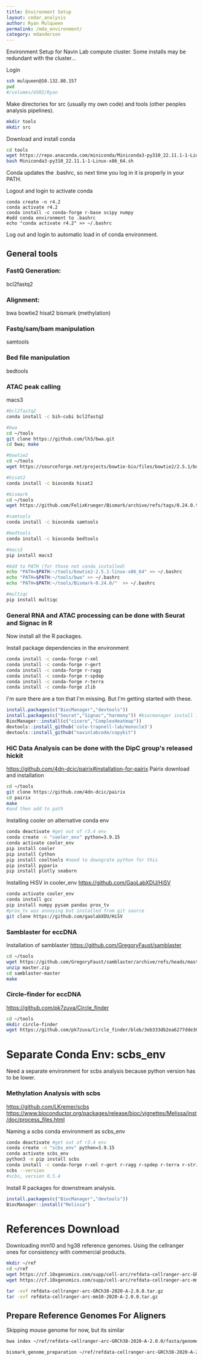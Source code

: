 ```yaml
---
title: Environment Setup
layout: cedar_analysis
author: Ryan Mulqueen
permalink: /mda_environment/
category: mdanderson
---
```


Environment Setup for Navin Lab compute cluster. Some installs may be redundant with the cluster...

Login
```bash
ssh mulqueen@10.132.80.157
pwd
#/volumes/USR2/Ryan
```
Make directories for src (usually my own code) and tools (other peoples analysis pipelines). 

```bash
mkdir tools
mkdir src
```

Download and install conda
```bash
cd tools
wget https://repo.anaconda.com/miniconda/Miniconda3-py310_22.11.1-1-Linux-x86_64.sh
bash Miniconda3-py310_22.11.1-1-Linux-x86_64.sh
```
Conda updates the .bashrc, so next time you log in it is properly in your PATH.

Logout and login to activate conda
```
conda create -n r4.2 
conda activate r4.2
conda install -c conda-forge r-base scipy numpy
#add conda environment to .bashrc
echo "conda activate r4.2" >> ~/.bashrc
```

Log out and login to automatic load in of conda environment.

## General tools
### FastQ Generation:
bcl2fastq2

### Alignment:
bwa
bowtie2
hisat2
bismark (methylation)

### Fastq/sam/bam manipulation
samtools

### Bed file manipulation
bedtools

### ATAC peak calling
macs3

```bash
#bcl2fastq2
conda install -c bih-cubi bcl2fastq2

#bwa
cd ~/tools
git clone https://github.com/lh3/bwa.git
cd bwa; make

#bowtie2
cd ~/tools
wget https://sourceforge.net/projects/bowtie-bio/files/bowtie2/2.5.1/bowtie2-2.5.1-linux-x86_64.zip

#hisat2
conda install -c bioconda hisat2

#bismark
cd ~/tools
wget https://github.com/FelixKrueger/Bismark/archive/refs/tags/0.24.0.tar.gz

#samtools
conda install -c bioconda samtools

#bedtools
conda install -c bioconda bedtools

#macs3
pip install macs3

#Add to PATH (for those not conda installed)
echo "PATH=$PATH:~/tools/bowtie2-2.5.1-linux-x86_64" >> ~/.bashrc
echo "PATH=$PATH:~/tools/bwa" >> ~/.bashrc
echo "PATH=$PATH:~/tools/Bismark-0.24.0/"  >> ~/.bashrc

#multiqc
pip install multiqc
```

### General RNA and ATAC processing can be done with Seurat and Signac in R

Now install all the R packages.

Install package dependencies in the environment
```bash
conda install -c conda-forge r-xml
conda install -c conda-forge r-gert
conda install -c conda-forge r-ragg
conda install -c conda-forge r-spdep
conda install -c conda-forge r-terra
conda install -c conda-forge zlib
```

I'm sure there are a ton that I'm missing. But I'm getting started with these. 

```R
install.packages(c("BiocManager","devtools")) 
install.packages(c("Seurat","Signac","harmony")) #biocmanager install is necessary for signac
BiocManager::install(c("cicero","ComplexHeatmap"))
devtools::install_github('cole-trapnell-lab/monocle3')
devtools::install_github("navinlabcode/copykit")
```

### HiC Data Analysis can be done with the DipC group's released hickit
https://github.com/4dn-dcic/pairix#installation-for-pairix
Pairix download and installation
```bash
cd ~/tools
git clone https://github.com/4dn-dcic/pairix
cd pairix
make
#and then add to path
```
Installing cooler on alternative conda env

```bash
conda deactivate #get out of r3.4 env
conda create -n "cooler_env" python=3.9.15
conda activate cooler_env
pip install cooler
pip install Cython
pip install cooltools #need to downgrate python for this
pip install pyparix
pip install plotly seaborn
```

Installing HiSV in cooler_env
https://github.com/GaoLabXDU/HiSV
```bash
conda activate cooler_env
conda install gcc
pip install numpy pysam pandas prox_tv
#prox_tv was annoying but installed from git source
git clone https://github.com/gaolabXDU/HiSV


```
<!--
https://github.com/lh3/hickit

```bash
cd ~/tools

# Download precompiled binaries for Linux
curl -L https://github.com/lh3/hickit/releases/download/v0.1/hickit-0.1_x64-linux.tar.bz2 | tar -jxf -
cd hickit-0.1_x64-linux

# Map Dip-C reads and extract contacts (skip if you use your own pipeline)
./seqtk mergepe read1.fq.gz read2.fq.gz | ./pre-dip-c - | bwa mem -5SP -p hs37d5.fa - | gzip > aln.sam.gz
./k8 hickit.js vcf2tsv phased.vcf > phased_SNP.tsv   # extract phased SNPs from VCF
./k8 hickit.js sam2seg -v phased_SNP.tsv aln.sam.gz | ./k8 hickit.js chronly - | ./k8 hickit.js bedflt par.bed - | gzip > contacts.seg.gz # for male
#./k8 hickit.js sam2seg -v phased_SNP.tsv aln.sam.gz | ./k8 hickit.js chronly -y - | gzip > contacts.seg.gz # for female
./hickit -i contacts.seg.gz -o - | bgzip > contacts.pairs.gz  # optional

# Impute phases (-i also works with contacts.seg.gz)
./hickit -i contacts.pairs.gz -u -o - | bgzip > impute.pairs.gz
./hickit -i contacts.pairs.gz --out-val=impute.val     # estimate imputation accuracy by holdout
# Infer 3D structure
./hickit -i impute.pairs.gz -Sr1m -c1 -r10m -c5 -b4m -b1m -b200k -D5 -b50k -D5 -b20k -O imput.3dg

# 2D contact map in PNG (bin size determined by the image width)
./hickit -i impute.pairs.gz --out-png impute.png
# Compute CpG density (optional)
./hickit.js gfeat -r hs37d5.fa.gz imput.3dg | gzip > imput.cpg.3dg.gz
# Visualize 3D structure (requiring a graphical card)
./hickit-gl -I imput.cpg.3dg.gz --view
```
-->

### Samblaster for eccDNA
Installation of samblaster
https://github.com/GregoryFaust/samblaster
```bash
cd ~/tools
wget https://github.com/GregoryFaust/samblaster/archive/refs/heads/master.zip
unzip master.zip
cd samblaster-master
make
```

### Circle-finder for eccDNA
https://github.com/pk7zuva/Circle_finder
```bash
cd ~/tools
mkdir circle-finder
wget https://github.com/pk7zuva/Circle_finder/blob/3eb333db2ea6277dde36cbf640be9afeb710c717/circle_finder-pipeline-bwa-mem-samblaster.sh
```

# Separate Conda Env: scbs_env
Need a separate environment for scbs analysis because python version has to be lower.

### Methylation Analysis with scbs
https://github.com/LKremer/scbs
https://www.bioconductor.org/packages/release/bioc/vignettes/Melissa/inst/doc/process_files.html

Naming a scbs conda environment as scbs_env
```bash
conda deactivate #get out of r3.4 env
conda create -n "scbs_env" python=3.9.15
conda activate scbs_env
python3 -m pip install scbs
conda install -c conda-forge r-xml r-gert r-ragg r-spdep r-terra r-stringi
scbs --version                                                                                    
#scbs, version 0.5.4            
```

Install R packages for downstream analysis.
```R
install.packages(c("BiocManager","devtools")) 
BiocManager::install("Melissa")
```

# References Download
Downloading mm10 and hg38 reference genomes. Using the cellranger ones for consistency with commercial products.

```bash
mkdir ~/ref
cd ~/ref
wget https://cf.10xgenomics.com/supp/cell-arc/refdata-cellranger-arc-GRCh38-2020-A-2.0.0.tar.gz
wget https://cf.10xgenomics.com/supp/cell-arc/refdata-cellranger-arc-mm10-2020-A-2.0.0.tar.gz

tar -xvf refdata-cellranger-arc-GRCh38-2020-A-2.0.0.tar.gz
tar -xvf refdata-cellranger-arc-mm10-2020-A-2.0.0.tar.gz

```

## Prepare Reference Genomes For Aligners
Skipping mouse genome for now, but its similar
```bash
bwa index ~/ref/refdata-cellranger-arc-GRCh38-2020-A-2.0.0/fasta/genome.fa &

bismark_genome_preparation ~/ref/refdata-cellranger-arc-GRCh38-2020-A-2.0.0/fasta &
```